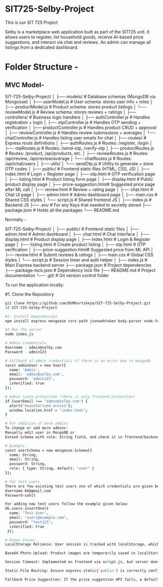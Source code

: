 # SIT725-Selby-Project
This is our SIT 725 Project

Selby is a marketplace web application built as part of the SIT725 unit. It allows users to register, list household goods, receive AI-based price suggestions, and interact via chat and reviews. An admin can manage all listings from a dedicated dashboard.

# Folder Structure -

MVC Model-
----------
SIT-725-Selby-Project/
│
├── models/                  # Database schemas (MongoDB via Mongoose)
│   ├── userModel.js         # User schema: stores user info + roles
│   ├── productModel.js      # Product schema: stores product listings
│   └── reviewModel.js       # Review schema: stores reviews + ratings
│
├── controllers/             # Business logic handlers
│   ├── authController.js    # Handles registration + login
│   ├── otpController.js     # Handles OTP sending + verification
│   ├── productController.js # Handles product CRUD + approval
│   ├── reviewController.js  # Handles review submissions + averages
│   └── chatController.js    # Handles listing user emails for chat
│
├── routes/                  # Express route definitions
│   ├── authRoutes.js        # Routes: /register, /login
│   ├── otpRoutes.js         # Routes: /send-otp, /verify-otp
│   ├── productRoutes.js     # Routes: /product, /api/products, etc.
│   ├── reviewRoutes.js      # Routes: /api/review, /api/review/average
│   └── chatRoutes.js        # Routes: /api/chat/users
│
├── utils/
│   └── sendOtp.js           # Utility to generate + store OTP codes 
│
├── public/                  # Frontend static files (HTML, CSS, JS)
│   ├── index.html           # Login + Register page
│   ├── otp.html             # OTP verification page
│   ├── listing.html         # Product listing form page
│   ├── display.html         # Public product display page
│   ├── price-suggestion.html# Suggested price page after ML call
│   ├── review.html          # Review + rating page
│   ├── chat.html            # Chat UI page
│   ├── admin.html           # Admin dashboard page
│   ├── main.css             # Shared CSS styles
│   └── script.js            # Shared frontend JS 
│
├── index.js        # Backend JS
├── .env            # For any Keys that needed to secretly stored
├── package.json    # Holds all the packages
└── README.md

Normally -

SIT-725-Selby-Project/
│
├── public/                  # Frontend static files
│   ├── admin.html           # Admin dashboard
│   ├── chat.html            # Chat interface
│   ├── display.html         # Product display page
│   ├── index.html           # Login & Register page
│   ├── listing.html         # Create product listing
│   ├── otp.html             # OTP verification
│   ├── price-suggestion.html# Suggested price from ML API
│   ├── review.html          # Submit reviews & ratings
│   ├── main.css             # Global CSS styles
│   └── script.js            # Session timer and auth helper
│
├── index.js                 # Main Express backend server
├── package.json             # Project dependencies
├── package-lock.json        # Dependency lock file
├── README.md                # Project documentation
└── .git/                    # Git version control folder

To run the application locally:

#1. Clone the Repository
```bash
git clone https://github.com/BVRKartikeya/SIT-725-Selby-Project.git
cd SIT-725-Selby-Project

#2. Install Dependencies
npm install express mongoose cors path jsonwebtoken body-parser node-fetch

#3 Run the server
node index.js

# Admin Credentials
Username - admin@selby.com
Password - admin123

# Fallback of admin credentials if there is an error due to mongodb
const adminUser = new User({
  name: 'Admin',
  email: 'admin@selby.com',
  password: 'admin123',
  isVerified: true
});

# Admin route protection (there is only frontend protection)
if (userEmail !== "admin@selby.com") {
  alert("Unauthorized access");
  window.location.href = "index.html";
}

# For addition of more admins 
To change or add more admins:
Manually edit user in MongoDB or
Extend schema with role: String field, and check it in frontend/backend

# Example - 
const userSchema = new mongoose.Schema({
  name: String,
  email: String,
  password: String,
  role: { type: String, default: "user" }
});

# For test users 
There are few existing test users one of which credentials are given below:
Username-kb@gmail.com
Password-sahit

For adding new test users follow the example given below:
db.users.insertOne({
  name: "Test User",
  email: "user1@example.com",
  password: "test123",
  isVerified: true
 });

# Known Issues 
LocalStorage Reliance: User session is tracked with localStorage, which can be cleared or manipulated manually.

Base64 Photo Upload: Product images are temporarily saved in localStorage as base64 strings. This can lead to performance issues with large images.

Session Timeout: Implemented on frontend via script.js, but server does not enforce session expiry.

Static File Routing: Ensure express.static('public') is correctly configured to serve frontend files.

Fallback Price Suggestion: If the price suggestion API fails, a default 10% increase is used.

